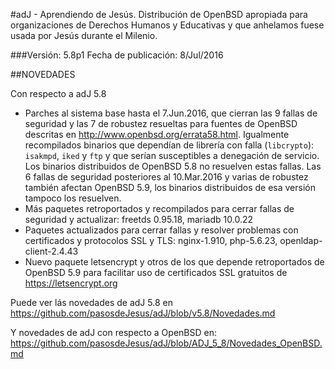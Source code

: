 #adJ - Aprendiendo de Jesús.
Distribución de OpenBSD apropiada para organizaciones de Derechos Humanos
y Educativas y que anhelamos fuese usada por Jesús durante el Milenio.

###Versión: 5.8p1
Fecha de publicación: 8/Jul/2016

##NOVEDADES

Con respecto a adJ 5.8

* Parches al sistema base hasta el 7.Jun.2016, que cierran las 9 fallas de 
  seguridad y las 7 de robustez resueltas para fuentes de OpenBSD descritas 
  en <http://www.openbsd.org/errata58.html>. Igualmente recompilados binarios 
  que dependían de librería con falla (```libcrypto```): ```isakmpd```, 
  ```iked``` y  ```ftp``` y que serían susceptibles a denegación de servicio.  
  Los binarios distribuidos de OpenBSD 5.8 no resuelven estas fallas. 
  Las 6 fallas de seguridad posteriores al 10.Mar.2016 y varias de robustez
  también afectan OpenBSD 5.9, los binarios distribuidos de esa versión
  tampoco los resuelven.
* Más paquetes retroportados y recompilados para cerrar fallas de seguridad y
  actualizar: 
	freetds 0.95.18, mariadb 10.0.22 
* Paquetes actualizados para cerrar fallas y resolver problemas con 
  certificados y protocolos SSL y TLS:
	nginx-1.910, php-5.6.23, openldap-client-2.4.43
* Nuevo paquete letsencrypt y otros de los que depende retroportados
  de OpenBSD 5.9 para facilitar uso de certificados SSL gratuitos de
  https://letsencrypt.org

Puede ver lás novedades de adJ 5.8 en 
	<https://github.com/pasosdeJesus/adJ/blob/v5.8/Novedades.md>

Y novedades de adJ con respecto a OpenBSD en:
	<https://github.com/pasosdeJesus/adJ/blob/ADJ_5_8/Novedades_OpenBSD.md>


